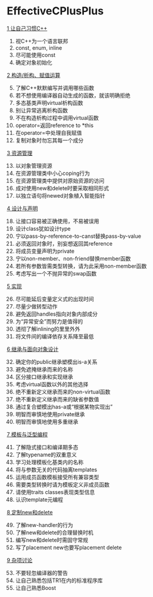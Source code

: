 # EffectiveCPlusPlus

[1 让自己习惯C++](https://github.com/Vuean/EffectiveCPlusPlus/blob/main/Part1%20Accustoming%20Yourself%20to%20C%2B%2B/README.md)

01. 视C++为一个语言联邦
02. const, enum, inline
03. 尽可能使用const
04. 确定对象初始化

[2 构造/析构、赋值运算]()

05. 了解C++默默编写并调用哪些函数
06. 若不想使用编译器自动生成的函数，就该明确拒绝
07. 多态基类声明virtual析构函数
08. 别让异常逃离析构函数
09. 不在构造析构过程中调用virtual函数
10. operator=返回reference to *this
11. 在operator=中处理自我赋值
12. 复制对象时勿忘其每一个成分

[3 资源管理]()

13. 以对象管理资源
14. 在资源管理类中小心coping行为
15. 在资源管理类中提供对原始资源的访问
16. 成对使用new和delete时要采取相同形式
17. 以独立语句将newed对象植入智能指针

[4 设计与声明]()

18. 让接口容易被正确使用，不易被误用
19. 设计class犹如设计type
20. 宁以pass-by-reference-to-canst替换pass-by-value
21. 必须返回对象时，别妄想返回其reference
22. 将成员变量声明为private
23. 宁以non-member、non-friend替换member函数
24. 若所有参数皆需类型转换，请为此采用non-member函数
25. 考虑写出一个不抛异常的swap函数

[5 实现]()

26. 尽可能延后变量定义式的出现时间
27. 尽量少做转型动作
28. 避免返回handles指向对象内部成分
29. 为“异常安全”而努力是值得的
30. 透彻了解inlining的里里外外
31. 将文件间的编译依存关系降至最低

[6 继承与面向对象设计]()

32. 确定你的public继承塑模出is-a关系
33. 避免遮掩继承而来的名称
34. 区分接口继承和实现继承
35. 考虑virtual函数以外的其他选择
36. 绝不重新定义继承而来的non-virtual函数
37. 绝不重新定义继承而来的缺省参数值
38. 通过复合塑模出has-a或“根据某物实现出”
39. 明智而审慎地使用private继承
40. 明智而审慎地使用多重继承

[7 模板与泛型编程]()

41. 了解隐式接口和编译期多态
42. 了解typename的双重意义
43. 学习处理模板化基类内的名称
44. 将与参数无关的代码抽离templates
45. 运用成员函数模板接受所有兼容类型
46. 需要类型转换时请为模板定义非成员函数
47. 请使用traits classes表现类型信息
48. 认识template元编程

[8 定制new和delete]()

49. 了解new-handler的行为
50. 了解new和delete的合理替换时机
51. 编写new和delete时需固守常规
52. 写了placement new也要写placement delete

[9 杂项讨论]()

53. 不要轻忽编译器的警告
54. 让自己熟悉包括TR1在内的标准程序库
55. 让自己熟悉Boost